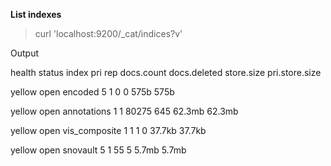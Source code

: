 **List indexes**

> curl 'localhost:9200/_cat/indices?v'

Output

health status index         pri rep docs.count docs.deleted store.size pri.store.size 

yellow open   encoded         5   1          0            0       575b           575b 

yellow open   annotations     1   1      80275          645     62.3mb         62.3mb 

yellow open   vis_composite   1   1          1            0     37.7kb         37.7kb 

yellow open   snovault        5   1         55            5      5.7mb          5.7mb 
